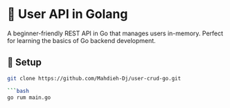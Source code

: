 # 🧪 User API in Golang

A beginner-friendly REST API in Go that manages users in-memory. Perfect for learning the basics of Go backend development.

## 🔧 Setup

```bash
git clone https://github.com/Mahdieh-Dj/user-crud-go.git

```bash
go rum main.go 
